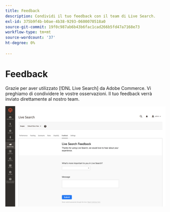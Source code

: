 ```yaml
---
title: Feedback
description: Condividi il tuo feedback con il team di Live Search.
exl-id: 375b9f4b-b0ae-4b38-9293-0600070518a0
source-git-commit: 19f0c987ab6b43b6fac1cad266b5fd47a7168e73
workflow-type: tm+mt
source-wordcount: '37'
ht-degree: 0%

---
```


# Feedback

Grazie per aver utilizzato [!DNL Live Search] da Adobe Commerce. Vi preghiamo di condividere le vostre osservazioni. Il tuo feedback verrà inviato direttamente al nostro team.

![Feedback su Live Search Beta](assets/feedback.png)
